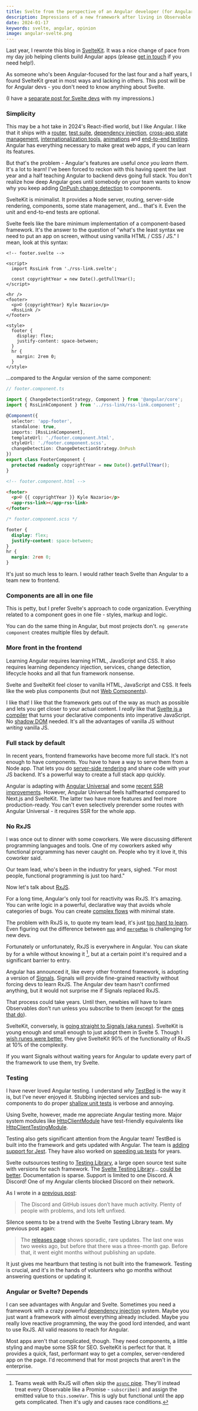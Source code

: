 ```yaml
---
title: Svelte from the perspective of an Angular developer (for Angular devs)
description: Impressions of a new framework after living in Observable land for years.
date: 2024-01-17
keywords: svelte, angular, opinion
image: angular-svelte.png
---
```


<script lang="ts">
  import { base } from '$app/paths';
</script>

Last year, I rewrote this blog in [SvelteKit](https://kit.svelte.dev). It was a nice change of pace from my day job helping clients build Angular apps (please [get in touch](https://www.bitovi.com/services/frontend-development-consulting) if you need help!).

As someone who's been Angular-focused for the last four and a half years, I found SvelteKit great in most ways and lacking in others. This post will be for Angular devs - you don't need to know anything about Svelte. 

(I have a [separate post for Svelte devs]({base}/blog/svelte-from-angular-perspective-for-svelte) with my impressions.)

### Simplicity

This may be a hot take in 2024's React-ified world, but I like Angular. I like that it ships with a [router](https://angular.io/api/router/Router), [test suite](https://angular.io/guide/testing), [dependency injection](https://angular.io/guide/dependency-injection), [cross-app state management](https://angular.io/guide/architecture-services), [internationalization tools](https://angular.io/guide/i18n-overview), [animations](https://angular.io/guide/animations) and [end-to-end testing](https://blog.angular.io/the-state-of-end-to-end-testing-with-angular-d175f751cb9c). Angular has everything necessary to make great web apps, if you can learn its features.

But that's the problem - Angular's features are useful _once you learn them_. It's a lot to learn! I've been forced to reckon with this having spent the last year and a half teaching Angular to backend devs going full stack. You don't realize how deep Angular goes until somebody on your team wants to know why you keep adding [OnPush change detection](https://angular.io/api/core/ChangeDetectionStrategy) to components.

SvelteKit is minimalist. It provides a Node server, routing, server-side rendering, components, some state management, and... that's it. Even the unit and end-to-end tests are optional. 

Svelte feels like the bare minimum implementation of a component-based framework. It's the answer to the question of "what's the least syntax we need to put an app on screen, without using vanilla HTML / CSS / JS." I mean, look at this syntax:

```svelte
<!-- footer.svelte -->

<script>
  import RssLink from './rss-link.svelte';

  const copyrightYear = new Date().getFullYear();
</script>

<hr />
<footer>
  <p>© {copyrightYear} Kyle Nazario</p>
  <RssLink />
</footer>

<style>
  footer {
    display: flex;
    justify-content: space-between;
  }
  hr {
    margin: 2rem 0;
  }
</style>
```

...compared to the Angular version of the same component:

```typescript
// footer.component.ts

import { ChangeDetectionStrategy, Component } from '@angular/core';
import { RssLinkComponent } from '../rss-link/rss-link.component';

@Component({
  selector: 'app-footer',
  standalone: true,
  imports: [RssLinkComponent],
  templateUrl: './footer.component.html',
  styleUrl: './footer.component.scss',
  changeDetection: ChangeDetectionStrategy.OnPush
})
export class FooterComponent {
  protected readonly copyrightYear = new Date().getFullYear();
}
```

```html
<!-- footer.component.html -->

<footer>
  <p>© {{ copyrightYear }} Kyle Nazario</p>
  <app-rss-link></app-rss-link>
</footer>
```

```css
/* footer.component.scss */

footer {
  display: flex;
  justify-content: space-between;
}
hr {
  margin: 2rem 0;
}
```

It's just so much less to learn. I would rather teach Svelte than Angular to a team new to frontend.

### Components are all in one file

This is petty, but I prefer Svelte's approach to code organization. Everything related to a component goes in one file - styles, markup and logic. 

You can do the same thing in Angular, but most projects don't. `ng generate component` creates multiple files by default.  

### More front in the frontend

Learning Angular requires learning HTML, JavaScript and CSS. It also requires learning dependency injection, services, change detection, lifecycle hooks and all that fun framework nonsense.

Svelte and SvelteKit feel closer to vanilla HTML, JavaScript and CSS. It feels like the web plus components (but not [Web Components](https://developer.mozilla.org/en-US/docs/Web/API/Web_components)). 

I like that! I like that the framework gets out of the way as much as possible and lets you get closer to your actual content. I _really_ like that [Svelte is a compiler](https://dev.to/joshnuss/svelte-compiler-under-the-hood-4j20) that turns your declarative components into imperative JavaScript. No [shadow DOM](https://legacy.reactjs.org/docs/faq-internals.html) needed. It's all the advantages of vanilla JS without _writing_ vanilla JS.

### Full stack by default

In recent years, frontend frameworks have become more full stack. It's not enough to have components. You have to have a way to serve them from a Node app. That lets you do [server-side rendering](https://www.reddit.com/r/Frontend/comments/vjok9v/what_is_server_side_rendering/) and share code with your JS backend. It's a powerful way to create a full stack app quickly.

Angular is adapting with [Angular Universal](https://github.com/angular/universal) and some [recent SSR improvements](https://blog.angular.io/introducing-angular-v17-4d7033312e4b). However, Angular Universal feels halfhearted compared to Next.js and SvelteKit. The latter two have more features and feel more production-ready. You can't even selectively prerender some routes with Angular Universal - it requires SSR for the whole app.

### No RxJS

I was once out to dinner with some coworkers. We were discussing different programming languages and tools. One of my coworkers asked why functional programming has never caught on. People who try it love it, this coworker said.

Our team lead, who's been in the industry for years, sighed. "For most people, functional programming is just too hard."

Now let's talk about [RxJS](https://rxjs.dev).

For a long time, Angular's only tool for reactivity was RxJS. It's amazing. You can write logic in a powerful, declarative way that avoids whole categories of bugs. You can create [complex flows]({base}/blog/angular-reactive-forms-rental-rates-servicecore) with minimal state.

The problem with RxJS is, to quote my team lead, it's just [too hard to learn]({base}/blog/rxjs-land-of-paradoxes). Even figuring out the difference between [`map`](https://rxjs.dev/api/operators/map) and [`mergeMap`](https://rxjs.dev/api/operators/mergeMap) is challenging for new devs.

Fortunately or unfortunately, RxJS is everywhere in Angular. You can skate by for a while without knowing it [^1], but at a certain point it's required and a significant barrier to entry.

[^1]: Teams weak with RxJS will often skip the [`async` pipe](https://angular.io/api/common/AsyncPipe). They'll instead treat every Observable like a Promise - `subscribe()` and assign the emitted value to `this.someVar`. This is ugly but functional until the app gets complicated. Then it's ugly and causes race conditions.

Angular has announced it, like every other frontend framework, is adopting a version of [Signals](https://angular.io/guide/signals). Signals will provide fine-grained reactivity without forcing devs to learn RxJS. The Angular dev team hasn't confirmed anything, but it would not surprise me if Signals replaced RxJS.

That process could take years. Until then, newbies will have to learn Observables don't run unless you subscribe to them (except for the [ones that do](https://www.decodedfrontend.io/hot-vs-cold-observable-in-rxjs/#:~:text=When%20the%20data%20source%20is,when%20we%20subscribe%20to%20them.)).

SvelteKit, conversely, is [going straight to Signals (aka runes)](https://svelte.dev/blog/runes). SvelteKit is young enough and small enough to just adopt them in Svelte 5. Though I [wish runes were better]({base}/blog/svelte-5-runes-impressions), they give SvelteKit 90% of the functionality of RxJS at 10% of the complexity.

If you want Signals without waiting years for Angular to update every part of the framework to use them, try Svelte.

### Testing

I have never loved Angular testing. I understand _why_ [TestBed](https://angular.io/api/core/testing/TestBed) is the way it is, but I've never enjoyed it. Stubbing injected services and sub-components to do proper [shallow unit tests](https://www.reddit.com/r/reactjs/comments/t9dpgz/whats_the_point_of_shallow_rendering_tests/) is verbose and annoying. 

Using Svelte, however, made me appreciate Angular testing more. Major system modules like [HttpClientModule](https://angular.io/api/common/http/HttpClientModule) have test-friendly equivalents like [HttpClientTestingModule](https://angular.io/api/common/http/testing/HttpClientTestingModule). 

Testing also gets significant attention from the Angular team! TestBed is built into the framework and gets updated with Angular. The team is [adding support for Jest](https://blog.angular.io/moving-angular-cli-to-jest-and-web-test-runner-ef85ef69ceca). They have also worked on [speeding up tests](https://github.com/angular/angular/issues/12409) for years. 

Svelte outsources testing to [Testing Library](https://testing-library.com), a large open source test suite with versions for each framework. The [Svelte Testing Library](https://testing-library.com/docs/svelte-testing-library/intro)... [could be better]({base}/blog/testing-in-sveltekit). Documentation is sparse. Support is limited to one Discord. A Discord! One of my Angular clients blocked Discord on their network. 

As I wrote in a [previous post]({base}/blog/testing-in-sveltekit):

> The Discord and GitHub issues don’t have much activity. Plenty of people with problems, and lots left unfixed.

Silence seems to be a trend with the Svelte Testing Library team. My previous post again:

> The [releases page](https://github.com/testing-library/svelte-testing-library/releases) shows sporadic, rare updates. The last one was two weeks ago, but before that there was a three-month gap. Before that, it went eight months without publishing an update.

It just gives me heartburn that testing is not built into the framework. Testing is crucial, and it's in the hands of volunteers who go months without answering questions or updating it.

### Angular or Svelte? Depends

I can see advantages with Angular and Svelte. Sometimes you need a framework with a crazy powerful [dependency injection](https://angular.io/guide/dependency-injection) system. Maybe you just want a framework with almost everything already included. Maybe you really love reactive programming, the way the good lord intended, and want to use RxJS. All valid reasons to reach for Angular.

Most apps aren't that complicated, though. They need components, a little styling and maybe some SSR for SEO. SvelteKit is perfect for that. It provides a quick, fast, performant way to get a complex, server-rendered app on the page. I'd recommend that for most projects that aren't in the enterprise.
